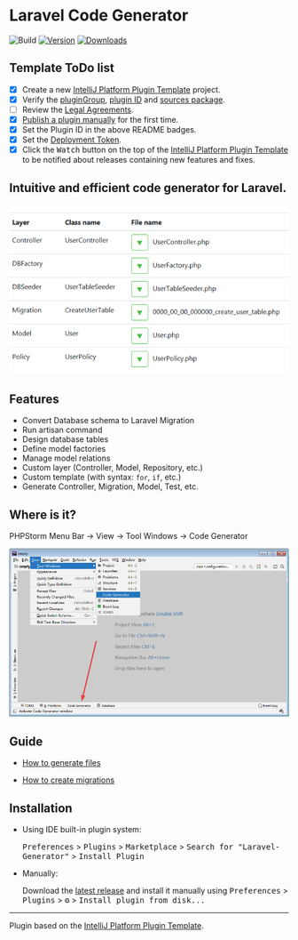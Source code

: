 # Laravel Code Generator

![Build](https://github.com/GooGee/Laravel-Generator/workflows/Build/badge.svg)
[![Version](https://img.shields.io/jetbrains/plugin/v/15276.svg)](https://plugins.jetbrains.com/plugin/15276)
[![Downloads](https://img.shields.io/jetbrains/plugin/d/15276.svg)](https://plugins.jetbrains.com/plugin/15276)

## Template ToDo list
- [x] Create a new [IntelliJ Platform Plugin Template][template] project.
- [x] Verify the [pluginGroup](/gradle.properties), [plugin ID](/src/main/resources/META-INF/plugin.xml) and [sources package](/src/main/kotlin).
- [ ] Review the [Legal Agreements](https://plugins.jetbrains.com/docs/marketplace/legal-agreements.html).
- [x] [Publish a plugin manually](https://www.jetbrains.org/intellij/sdk/docs/basics/getting_started/publishing_plugin.html) for the first time.
- [x] Set the Plugin ID in the above README badges.
- [x] Set the [Deployment Token](https://plugins.jetbrains.com/docs/marketplace/plugin-upload.html).
- [x] Click the <kbd>Watch</kbd> button on the top of the [IntelliJ Platform Plugin Template][template] to be notified about releases containing new features and fixes.

<!-- Plugin description -->


## Intuitive and efficient code generator for Laravel.

![GUI](https://github.com/GooGee/Code-Generator/raw/main/image/file.png)


## Features

- Convert Database schema to Laravel Migration
- Run artisan command
- Design database tables
- Define model factories
- Manage model relations
- Custom layer (Controller, Model, Repository, etc.)
- Custom template (with syntax: `for`, `if`, etc.)
- Generate Controller, Migration, Model, Test, etc.


## Where is it?

PHPStorm Menu Bar -> View -> Tool Windows -> Code Generator

![GUI](https://github.com/GooGee/Code-Generator/raw/main/image/phpstorm.png)


## Guide

- [How to generate files](https://plugins.jetbrains.com/plugin/15276-laravel-generator/-generator-)

- [How to create migrations](https://plugins.jetbrains.com/plugin/15276-laravel-generator/-migration-)


<!-- Plugin description end -->

## Installation

- Using IDE built-in plugin system:
  
  <kbd>Preferences</kbd> > <kbd>Plugins</kbd> > <kbd>Marketplace</kbd> > <kbd>Search for "Laravel-Generator"</kbd> >
  <kbd>Install Plugin</kbd>
  
- Manually:

  Download the [latest release](https://github.com/GooGee/Laravel-Generator/releases/latest) and install it manually using
  <kbd>Preferences</kbd> > <kbd>Plugins</kbd> > <kbd>⚙️</kbd> > <kbd>Install plugin from disk...</kbd>


---
Plugin based on the [IntelliJ Platform Plugin Template][template].

[template]: https://github.com/JetBrains/intellij-platform-plugin-template

